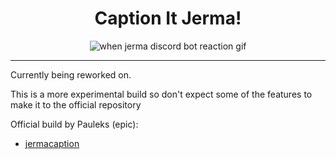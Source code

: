 <div align="center">
    <h1>Caption It Jerma!</h1>
    <img src="https://cdn.discordapp.com/attachments/747100248425365665/975018540371439676/jerma.gif" alt="when jerma discord bot reaction gif"/>
    <br>
</div>

<hr>

Currently being reworked on.

This is a more experimental build so don't expect some of the features to make it to the official repository

Official build by Pauleks (epic): 
- [jermacaption](https://github.com/pauleks/jermacaption)
